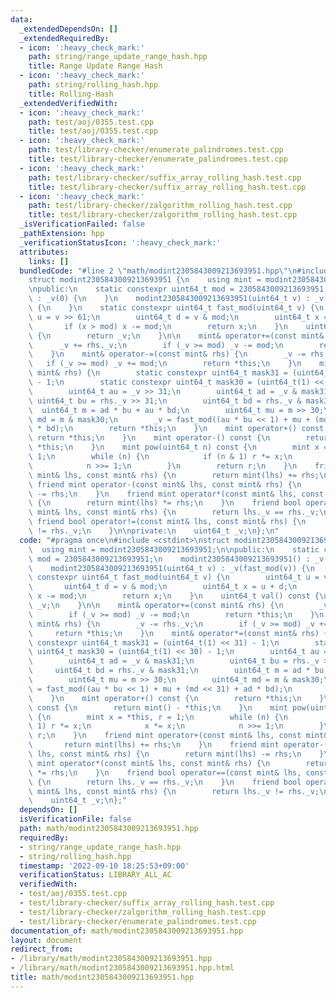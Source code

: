 ```yaml
---
data:
  _extendedDependsOn: []
  _extendedRequiredBy:
  - icon: ':heavy_check_mark:'
    path: string/range_update_range_hash.hpp
    title: Range Update Range Hash
  - icon: ':heavy_check_mark:'
    path: string/rolling_hash.hpp
    title: Rolling-Hash
  _extendedVerifiedWith:
  - icon: ':heavy_check_mark:'
    path: test/aoj/0355.test.cpp
    title: test/aoj/0355.test.cpp
  - icon: ':heavy_check_mark:'
    path: test/library-checker/enumerate_palindromes.test.cpp
    title: test/library-checker/enumerate_palindromes.test.cpp
  - icon: ':heavy_check_mark:'
    path: test/library-checker/suffix_array_rolling_hash.test.cpp
    title: test/library-checker/suffix_array_rolling_hash.test.cpp
  - icon: ':heavy_check_mark:'
    path: test/library-checker/zalgorithm_rolling_hash.test.cpp
    title: test/library-checker/zalgorithm_rolling_hash.test.cpp
  _isVerificationFailed: false
  _pathExtension: hpp
  _verificationStatusIcon: ':heavy_check_mark:'
  attributes:
    links: []
  bundledCode: "#line 2 \"math/modint2305843009213693951.hpp\"\n#include <cstdint>\n\
    struct modint2305843009213693951 {\n    using mint = modint2305843009213693951;\n\
    \npublic:\n    static constexpr uint64_t mod = 2305843009213693951;\n    modint2305843009213693951()\
    \ : _v(0) {\n    }\n    modint2305843009213693951(uint64_t v) : _v(fast_mod(v))\
    \ {\n    }\n    static constexpr uint64_t fast_mod(uint64_t v) {\n        uint64_t\
    \ u = v >> 61;\n        uint64_t d = v & mod;\n        uint64_t x = u + d;\n \
    \       if (x > mod) x -= mod;\n        return x;\n    }\n    uint64_t val() const\
    \ {\n        return _v;\n    }\n\n    mint& operator+=(const mint& rhs) {\n  \
    \      _v += rhs._v;\n        if (_v >= mod) _v -= mod;\n        return *this;\n\
    \    }\n    mint& operator-=(const mint& rhs) {\n        _v -= rhs._v;\n     \
    \   if (_v >= mod) _v += mod;\n        return *this;\n    }\n    mint& operator*=(const\
    \ mint& rhs) {\n        static constexpr uint64_t mask31 = (uint64_t(1) << 31)\
    \ - 1;\n        static constexpr uint64_t mask30 = (uint64_t(1) << 30) - 1;\n\
    \        uint64_t au = _v >> 31;\n        uint64_t ad = _v & mask31;\n       \
    \ uint64_t bu = rhs._v >> 31;\n        uint64_t bd = rhs._v & mask31;\n      \
    \  uint64_t m = ad * bu + au * bd;\n        uint64_t mu = m >> 30;\n        uint64_t\
    \ md = m & mask30;\n        _v = fast_mod((au * bu << 1) + mu + (md << 31) + ad\
    \ * bd);\n        return *this;\n    }\n    mint operator+() const {\n       \
    \ return *this;\n    }\n    mint operator-() const {\n        return mint() -\
    \ *this;\n    }\n    mint pow(uint64_t n) const {\n        mint x = *this, r =\
    \ 1;\n        while (n) {\n            if (n & 1) r *= x;\n            x *= x;\n\
    \            n >>= 1;\n        }\n        return r;\n    }\n    friend mint operator+(const\
    \ mint& lhs, const mint& rhs) {\n        return mint(lhs) += rhs;\n    }\n   \
    \ friend mint operator-(const mint& lhs, const mint& rhs) {\n        return mint(lhs)\
    \ -= rhs;\n    }\n    friend mint operator*(const mint& lhs, const mint& rhs)\
    \ {\n        return mint(lhs) *= rhs;\n    }\n    friend bool operator==(const\
    \ mint& lhs, const mint& rhs) {\n        return lhs._v == rhs._v;\n    }\n   \
    \ friend bool operator!=(const mint& lhs, const mint& rhs) {\n        return lhs._v\
    \ != rhs._v;\n    }\n\nprivate:\n    uint64_t _v;\n};\n"
  code: "#pragma once\n#include <cstdint>\nstruct modint2305843009213693951 {\n  \
    \  using mint = modint2305843009213693951;\n\npublic:\n    static constexpr uint64_t\
    \ mod = 2305843009213693951;\n    modint2305843009213693951() : _v(0) {\n    }\n\
    \    modint2305843009213693951(uint64_t v) : _v(fast_mod(v)) {\n    }\n    static\
    \ constexpr uint64_t fast_mod(uint64_t v) {\n        uint64_t u = v >> 61;\n \
    \       uint64_t d = v & mod;\n        uint64_t x = u + d;\n        if (x > mod)\
    \ x -= mod;\n        return x;\n    }\n    uint64_t val() const {\n        return\
    \ _v;\n    }\n\n    mint& operator+=(const mint& rhs) {\n        _v += rhs._v;\n\
    \        if (_v >= mod) _v -= mod;\n        return *this;\n    }\n    mint& operator-=(const\
    \ mint& rhs) {\n        _v -= rhs._v;\n        if (_v >= mod) _v += mod;\n   \
    \     return *this;\n    }\n    mint& operator*=(const mint& rhs) {\n        static\
    \ constexpr uint64_t mask31 = (uint64_t(1) << 31) - 1;\n        static constexpr\
    \ uint64_t mask30 = (uint64_t(1) << 30) - 1;\n        uint64_t au = _v >> 31;\n\
    \        uint64_t ad = _v & mask31;\n        uint64_t bu = rhs._v >> 31;\n   \
    \     uint64_t bd = rhs._v & mask31;\n        uint64_t m = ad * bu + au * bd;\n\
    \        uint64_t mu = m >> 30;\n        uint64_t md = m & mask30;\n        _v\
    \ = fast_mod((au * bu << 1) + mu + (md << 31) + ad * bd);\n        return *this;\n\
    \    }\n    mint operator+() const {\n        return *this;\n    }\n    mint operator-()\
    \ const {\n        return mint() - *this;\n    }\n    mint pow(uint64_t n) const\
    \ {\n        mint x = *this, r = 1;\n        while (n) {\n            if (n &\
    \ 1) r *= x;\n            x *= x;\n            n >>= 1;\n        }\n        return\
    \ r;\n    }\n    friend mint operator+(const mint& lhs, const mint& rhs) {\n \
    \       return mint(lhs) += rhs;\n    }\n    friend mint operator-(const mint&\
    \ lhs, const mint& rhs) {\n        return mint(lhs) -= rhs;\n    }\n    friend\
    \ mint operator*(const mint& lhs, const mint& rhs) {\n        return mint(lhs)\
    \ *= rhs;\n    }\n    friend bool operator==(const mint& lhs, const mint& rhs)\
    \ {\n        return lhs._v == rhs._v;\n    }\n    friend bool operator!=(const\
    \ mint& lhs, const mint& rhs) {\n        return lhs._v != rhs._v;\n    }\n\nprivate:\n\
    \    uint64_t _v;\n};"
  dependsOn: []
  isVerificationFile: false
  path: math/modint2305843009213693951.hpp
  requiredBy:
  - string/range_update_range_hash.hpp
  - string/rolling_hash.hpp
  timestamp: '2022-09-10 18:25:53+09:00'
  verificationStatus: LIBRARY_ALL_AC
  verifiedWith:
  - test/aoj/0355.test.cpp
  - test/library-checker/suffix_array_rolling_hash.test.cpp
  - test/library-checker/zalgorithm_rolling_hash.test.cpp
  - test/library-checker/enumerate_palindromes.test.cpp
documentation_of: math/modint2305843009213693951.hpp
layout: document
redirect_from:
- /library/math/modint2305843009213693951.hpp
- /library/math/modint2305843009213693951.hpp.html
title: math/modint2305843009213693951.hpp
---
```

